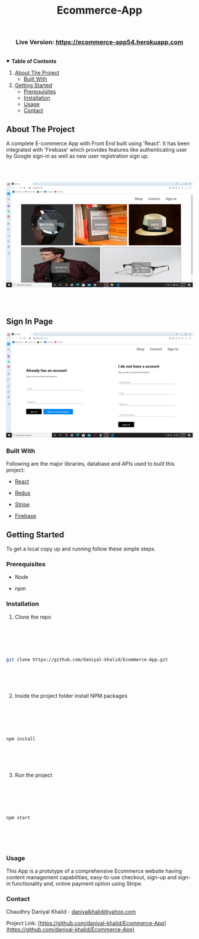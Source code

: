 
  

  

  

<h1  align=center> Ecommerce-App </h1>

<br>


<h3 align="center">Live Version: <a href= "https://ecommerce-app54.herokuapp.com"> https://ecommerce-app54.herokuapp.com </a> </h3>

<br>  

  

<!-- TABLE OF CONTENTS -->

  

  

<details  open="open">

  

  

**<summary>Table of Contents</summary>**

  

  

<ol>

  

  

<li> <a  href="#about-the-project">About The Project</a>

  

  

<ul>

  

  

<li><a  href="#built-with">Built With</a></li>

  

  

</ul>

  

  

<li> <a  href="#getting-started">Getting Started</a>

  

  

<ul>

  

  

<li><a  href="#prerequisites">Prerequisites</a></li>

  

  

<li><a  href="#installation">Installation</a></li>

  

  

<li><a  href="#usage">Usage</a></li>

  

<li><a  href="#contact">Contact</a></li>

  

  

</ul>

  

</ol>

  

  

</details>

  

  

  

<!-- ABOUT THE PROJECT -->

  

  

## About The Project

  
A complete E-commerce App with Front End built using 'React'. It has been integrated with 'Firebase' which provides features like authenticating user by Google sign-in as well as new user registration sign up. 
  
   
&nbsp;  
&nbsp; 

![project-screenshot](/project-screenshot.png)

  

  

  



&nbsp;  
&nbsp;  



## Sign In Page

![Sign in page screenshot](/signin-page.png)


  

### Built With

  

  

  

Following are the major libraries, database and APIs used to built this project:

  

  

*  [React](https://reactjs.org/)

  

  

*  [Redux](https://redux.js.org/)

  

  

*  [Stripe](https://stripe.com/)

*  [Firebase](https://firebase.google.com/)

  
  

  

  

<!-- GETTING STARTED -->

  

  

## Getting Started

  

  

  

To get a local copy up and running follow these simple steps.

  

  

  

### Prerequisites

  

  

  

* Node

  

  

* npm

  

  
  
  

  

  

### Installation

  

  

  

1. Clone the repo

  

  

```sh

  

  

git clone https://github.com/daniyal-khalid/Ecommerce-App.git

  

  

```

  

  

2. Inside the project folder install NPM packages

  

  

```sh

  

  

npm install

  

  

```

  

  
  
  

3. Run the project

  

  

```sh

  

  

npm start

  

  

```

  

  

  

<!-- USAGE EXAMPLES -->

  

  

### Usage

  

  

  

This App is a prototype of a comprehensive Ecommerce website having content management capabilities, easy-to-use checkout, sign-up and sign-in functionality and, online payment option using Stripe.

  

<!-- CONTACT -->

  

  

### Contact

  

  

  

Chaudhry Daniyal Khalid - daniyalkhalid@yahoo.com

  

  

  

Project Link: [https://github.com/daniyal-khalid/Ecommerce-App](https://github.com/daniyal-khalid/Ecommerce-App)
